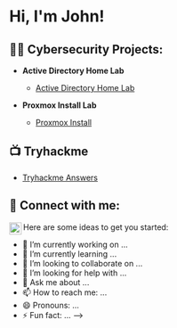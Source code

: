 <h1>Hi, I'm John! 

<h2>👨‍💻 Cybersecurity Projects:</h2>

- <b>Active Directory Home Lab</b>
  - [Active Directory Home Lab](https://github.com/TylerSwarm06/LABURL)

- <b>Proxmox Install Lab</b>
  - [Proxmox Install](https://github.com/TylerSwarm06/LABURL)


<h2>📺 Tryhackme</h2>

- [Tryhackme Answers](https://github.com/TylerSwarm06/THMURL)

<h2> 🤳 Connect with me:</h2>

[<img align="left" alt="john-t-swarm-917ba8a9r | LinkedIn" width="22px" src="https://cdn.jsdelivr.net/npm/simple-icons@v3/icons/linkedin.svg" />][linkedin]


[linkedin]: https://linkedin.com/in/john-t-swarm-917ba8a9


Here are some ideas to get you started:

- 🔭 I’m currently working on ...
- 🌱 I’m currently learning ...
- 👯 I’m looking to collaborate on ...
- 🤔 I’m looking for help with ...
- 💬 Ask me about ...
- 📫 How to reach me: ...
- 😄 Pronouns: ...
- ⚡ Fun fact: ...
-->

